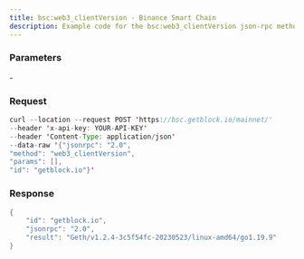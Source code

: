 ```yaml
---
title: bsc:web3_clientVersion - Binance Smart Chain
description: Example code for the bsc:web3_clientVersion json-rpc method. Сomplete guide on how to use bsc:web3_clientVersion json-rpc in GetBlock.io Web3 documentation.
---
```


### Parameters


\-

### Request

``` java
curl --location --request POST 'https://bsc.getblock.io/mainnet/' 
--header 'x-api-key: YOUR-API-KEY' 
--header 'Content-Type: application/json' 
--data-raw '{"jsonrpc": "2.0",
"method": "web3_clientVersion",
"params": [],
"id": "getblock.io"}'
```

###  Response

``` java
{
    "id": "getblock.io",
    "jsonrpc": "2.0",
    "result": "Geth/v1.2.4-3c5f54fc-20230523/linux-amd64/go1.19.9"
}
```

